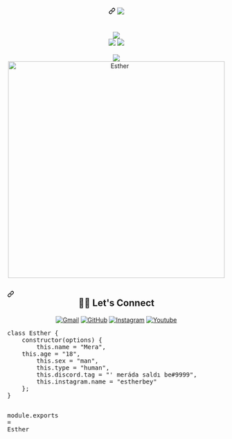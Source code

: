    </div>
    <article class="markdown-body entry-content container-lg f5" itemprop="text"><h1 align="center" dir="auto"><a id="user-content---" class="anchor" aria-hidden="true" href="#--"><svg class="octicon octicon-link" viewBox="0 0 16 16" version="1.1" width="16" height="16" aria-hidden="true"><path fill-rule="evenodd" d="M7.775 3.275a.75.75 0 001.06 1.06l1.25-1.25a2 2 0 112.83 2.83l-2.5 2.5a2 2 0 01-2.83 0 .75.75 0 00-1.06 1.06 3.5 3.5 0 004.95 0l2.5-2.5a3.5 3.5 0 00-4.95-4.95l-1.25 1.25zm-4.69 9.64a2 2 0 010-2.83l2.5-2.5a2 2 0 012.83 0 .75.75 0 001.06-1.06 3.5 3.5 0 00-4.95 0l-2.5 2.5a3.5 3.5 0 004.95 4.95l1.25-1.25a.75.75 0 00-1.06-1.06l-1.25 1.25a2 2 0 01-2.83 0z"></path></svg></a> <a href="https://github.com/EstherBey"><img src="https://camo.githubusercontent.com/975a489dfcd0837faebdecdf9ba3d997a02cedcc7bd0078bc49e0ab1b620e8a2/68747470733a2f2f726561646d652d747970696e672d7376672e6865726f6b756170702e636f6d2f3f6c696e65733d48692b4927616d2b4d7573743b492b6c696b652b636f64696e673b486f772b6172652b796f752b746f6461793f3b49276d2b7072657474792b66696e65" data-canonical-src="https://readme-typing-svg.herokuapp.com/?lines=Hi+I'am+Mera;I+like+coding;How+are+you+today?;I'm+pretty+fine" style="max-width: 100%;"> </a></h1> <br><div align="center" dir="auto"> <a href="https://discord.com/users/914470304179429418" title="Discord Account" rel="nofollow"><img src="https://camo.githubusercontent.com/bc76ccad346855e7270522acaf46812cf514349aed3137cceaa50935adefefd7/68747470733a2f2f6c616e796172642d70726f66696c652d726561646d652e76657263656c2e6170702f6170692f3633383332343835393831383231333338303f69646c654d6573736167653d686525323069732532306c6561726e696e672532306e65772532307468696e67732e2e2e" data-canonical-src="https://lanyard-profile-readme.vercel.app/api/638324859818213380?idleMessage=he%20is%20learning%20new%20things..." style="max-width: 100%;"></a> </div>
<div align="center" dir="auto">
<a href="https://github.com/EstherBey" title="Github Account"><img src="https://camo.githubusercontent.com/65ad890936f64ac52f75fbf23113c362335b4f2c785a1dc05d83c4fae4943628/68747470733a2f2f6b6f6d617265762e636f6d2f67687076632f3f757365726e616d653d6d757374323533" data-canonical-src="https://komarev.com/ghpvc/?username=EstherBey" style="max-width: 100%;"></a>
<a href="https://github.com/EstherBey?tab=followers" title="Github followers"><img src="https://camo.githubusercontent.com/50ecb8be3b655f1d8fb4fc7356bfdc7e52f1f9671e07f6d93dc2af7c3a7fcaa0/68747470733a2f2f696d672e736869656c64732e696f2f6769746875622f666f6c6c6f776572732f6d7573743235332e7376673f7374796c653d736f6369616c266c6162656c3d466f6c6c6f77657273" data-canonical-src="https://img.shields.io/github/followers/EstherBey.svg?style=social&amp;label=Followers" style="max-width: 100%;"></a>
</div>
<br>
<div align="center" dir="auto"><a href="https://github.com/EstherBey" title="Esther Github"><img src="https://camo.githubusercontent.com/e9223990061be1b63a65fdee3a970274405b84e6a7a993d223adf9ab4dbf9dc8/68747470733a2f2f6769746875622d726561646d652d73746174732e76657263656c2e6170702f6170693f757365726e616d653d6d75737432353326636f756e745f707269766174653d747275652673686f775f69636f6e733d747275656c696e655f6865696768743d32312662675f636f6c6f723d302c4543364336432c4646443437392c4646464337392c373346413739267468656d653d677261797768697465" data-canonical-src="https://github-readme-stats.vercel.app/api?username=must253&amp;count_private=true&amp;show_icons=trueline_height=21&amp;bg_color=0,EC6C6C,FFD479,FFFC79,73FA79&amp;theme=graywhite" style="max-width: 100%;"></a></div>	 
<div align="center" dir="auto"><a href="https://github.com/EstherBey"><img width="500" src="https://camo.githubusercontent.com/4e2d0d20919417721268e5f153355fc298bed7134373bb1ff5391a631fee6ea6/68747470733a2f2f6769746875622d726561646d652d73746174732e76657263656c2e6170702f6170692f746f702d6c616e67732f3f757365726e616d653d6d75737432353326636f756e745f707269766174653d74727565267468656d653d7261646963616c" alt="Esther" data-canonical-src="https://github-readme-stats.vercel.app/api/top-langs/?username=must253&amp;count_private=true&amp;theme=radical" style="max-width: 100%;"></a></div>
<h2 dir="auto"><a id="user-content--️-lets-connect" class="anchor" aria-hidden="true" href="#-️-lets-connect"><svg class="octicon octicon-link" viewBox="0 0 16 16" version="1.1" width="16" height="16" aria-hidden="true"><path fill-rule="evenodd" d="M7.775 3.275a.75.75 0 001.06 1.06l1.25-1.25a2 2 0 112.83 2.83l-2.5 2.5a2 2 0 01-2.83 0 .75.75 0 00-1.06 1.06 3.5 3.5 0 004.95 0l2.5-2.5a3.5 3.5 0 00-4.95-4.95l-1.25 1.25zm-4.69 9.64a2 2 0 010-2.83l2.5-2.5a2 2 0 012.83 0 .75.75 0 001.06-1.06 3.5 3.5 0 00-4.95 0l-2.5 2.5a3.5 3.5 0 004.95 4.95l1.25-1.25a.75.75 0 00-1.06-1.06l-1.25 1.25a2 2 0 01-2.83 0z"></path></svg></a><div align="center" dir="auto"> <g-emoji class="g-emoji" alias="raising_hand_woman" fallback-src="https://github.githubassets.com/images/icons/emoji/unicode/1f64b-2640.png">🙋&zwj;♀️</g-emoji> Let's Connect</div></h2>
<p align="center" dir="auto">
	<a href="mailto:info@estherwise.org"><img src="https://camo.githubusercontent.com/9734318df1bd17dac8b2a6b4f88684ced60f41394aa38df3c72a0510af8b69a6/68747470733a2f2f696d672e69636f6e73382e636f6d2f627562626c65732f35302f3030303030302f676d61696c2e706e67" alt="Gmail" data-canonical-src="https://img.icons8.com/bubbles/50/000000/gmail.png" style="max-width: 100%;"></a>
	<a href="https://github.com/EstherBey"><img src="https://camo.githubusercontent.com/439d559885a8195d5a91a92f8a72e29767e011b9a15933e26f28a0b551c5706d/68747470733a2f2f696d672e69636f6e73382e636f6d2f627562626c65732f35302f3030303030302f6769746875622e706e67" alt="GitHub" data-canonical-src="https://img.icons8.com/bubbles/50/000000/github.png" style="max-width: 100%;"></a>
	<a href="https://instagram.com/xest.cf" rel="nofollow"><img src="https://camo.githubusercontent.com/006011b1867986aeca5e91558cb03943899ae9c38546b79ca803424c0a0f6ee4/68747470733a2f2f696d672e69636f6e73382e636f6d2f627562626c65732f35302f3030303030302f696e7374616772616d2e706e67" alt="Instagram" data-canonical-src="https://img.icons8.com/bubbles/50/000000/instagram.png" style="max-width: 100%;"></a>
	<a href="https://www.youtube.com/c/EstherWisex" rel="nofollow"><img src="https://camo.githubusercontent.com/88da9ea6b16d699a169878d18020809e6759c31914bfe92647d5b30a254897aa/68747470733a2f2f696d672e69636f6e73382e636f6d2f627562626c65732f35302f3030303030302f796f75747562652e706e67" alt="Youtube" data-canonical-src="https://img.icons8.com/bubbles/50/000000/youtube.png" style="max-width: 100%;"></a>
</p>
<div class="highlight highlight-source-js position-relative overflow-auto"><pre><span class="pl-k">class</span> <span class="pl-v">Esther</span> <span class="pl-kos">{</span>
    <span class="pl-en">constructor</span><span class="pl-kos">(</span><span class="pl-s1">options</span><span class="pl-kos">)</span> <span class="pl-kos">{</span>
        <span class="pl-smi">this</span><span class="pl-kos">.</span><span class="pl-c1">name</span> <span class="pl-c1">=</span> <span class="pl-s">"Mera"</span><span class="pl-kos">,</span>
	<span class="pl-smi">this</span><span class="pl-kos">.</span><span class="pl-c1">age</span> <span class="pl-c1">=</span> <span class="pl-s">"18"</span><span class="pl-kos">,</span>
        <span class="pl-smi">this</span><span class="pl-kos">.</span><span class="pl-c1">sex</span> <span class="pl-c1">=</span> <span class="pl-s">"man"</span><span class="pl-kos">,</span>
        <span class="pl-smi">this</span><span class="pl-kos">.</span><span class="pl-c1">type</span> <span class="pl-c1">=</span> <span class="pl-s">"human"</span><span class="pl-kos">,</span>
        <span class="pl-smi">this</span><span class="pl-kos">.</span><span class="pl-c1">discord</span><span class="pl-kos">.</span><span class="pl-c1">tag</span> <span class="pl-c1">=</span> <span class="pl-s">"' meráda saldı be#9999"</span><span class="pl-kos">,</span>
        <span class="pl-smi">this</span><span class="pl-kos">.</span><span class="pl-c1">instagram</span><span class="pl-kos">.</span><span class="pl-c1">name</span> <span class="pl-c1">=</span> <span class="pl-s">"estherbey"</span> 
    <span class="pl-kos">}</span><span class="pl-kos">;</span>
<span class="pl-kos">}</span>

<span class="pl-smi">module</span><span class="pl-kos">.</span><span class="pl-c1">exports</span> <span class="pl-c1">=</span> <span class="pl-v">Esther</span></pre><div class="zeroclipboard-container position-absolute right-0 top-0">
 
